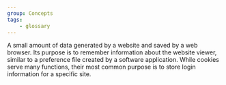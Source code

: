 ```yaml
---
group: Concepts
tags:
    - glossary
---
```

A small amount of data generated by a website and saved by a web browser. Its purpose is to remember information about the website viewer, similar to a preference file created by a software application. While cookies serve many functions, their most common purpose is to store login information for a specific site.